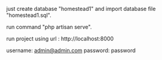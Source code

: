just create database "homestead1" and import database file "homestead1.sql".

run command "php artisan serve".

run project using url : http://localhost:8000

username:  admin@admin.com
password:  password